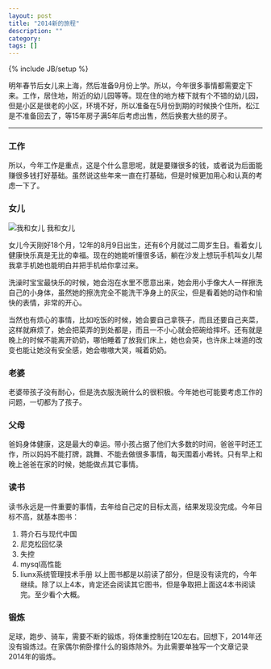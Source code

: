 ```yaml
---
layout: post
title: "2014新的旅程"
description: ""
category: 
tags: []
---
```

{% include JB/setup %}

明年春节后女儿来上海，然后准备9月份上学。所以，今年很多事情都需要定下来。工作，居住地，附近的幼儿园等等。现在住的地方楼下就有个不错的幼儿园，但是小区是很老的小区，环境不好，所以准备在5月份到期的时候换个住所。松江是不准备回去了，等15年房子满5年后考虑出售，然后换套大些的房子。

----------
### 工作
所以，今年工作是重点，这是个什么意思呢，就是要赚很多的钱，或者说为后面能赚很多钱打好基础。虽然说这些年来一直在打基础，但是时候更加用心和认真的考虑一下了。

### 女儿

![我和女儿](http://ww2.sinaimg.cn/mw690/4937a4efgw1edcvkhhry8j218g0xcam4.jpg)
我和女儿

女儿今天刚好18个月，12年的8月9日出生，还有6个月就过二周岁生日。看着女儿健康快乐真是无比的幸福。现在的她能听懂很多话，躺在沙发上想玩手机叫女儿帮我拿手机她也能明白并把手机给你拿过来。

洗澡时宝宝最快乐的时候，她会泡在水里不愿意出来，她会用小手像大人一样擦洗自己的小身体，虽然她的擦洗完全不能洗干净身上的灰尘，但是看着她的动作和愉快的表情，非常的开心。

当然也有烦心的事情，比如吃饭的时候，她会要自己拿筷子，而且还要自己夹菜，这样就麻烦了，她会把菜弄的到处都是，而且一不小心就会把碗给摔坏。还有就是晚上的时候不能离开奶奶，哪怕睡着了放我们床上，她也会哭，也许床上味道的改变也能让她没有安全感，她会嗷嗷大哭，喊着奶奶。

### 老婆
老婆带孩子没有耐心，但是洗衣服洗碗什么的很积极。今年她也可能要考虑工作的问题，一切都为了孩子。

### 父母
爸妈身体健康，这是最大的幸运。带小孩占据了他们大多数的时间，爸爸平时还工作，所以妈妈不能打牌，跳舞、不能去做很多事情，每天围着小希转。只有早上和晚上爸爸在家的时候，她能做点其它事情。

### 读书
读书永远是一件重要的事情，去年给自己定的目标太高，结果发现没完成。今年目标不高，就基本图书：
1. 蒋介石与现代中国
2. 尼克松回忆录
3. 失控
4. mysql高性能
5. liunx系统管理技术手册
以上图书都是以前读了部分，但是没有读完的，今年继续。除了以上4本，肯定还会阅读其它图书，但是争取把上面这4本书阅读完。至少看个大概。

### 锻炼
足球，跑步、骑车，需要不断的锻炼，将体重控制在120左右。回想下，2014年还没有锻炼过。在家偶尔俯卧撑什么的锻炼除外。为此需要单独写一个文章记录2014年的锻炼。



